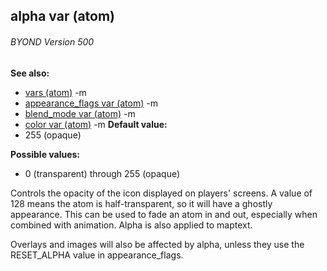 ## alpha var (atom) 
###### BYOND Version 500
**See also:**
*   [vars (atom)](/ref/atom/var.md) -m
*   [appearance_flags var (atom)](/ref/atom/var/appearance_flags.md) -m
*   [blend_mode var (atom)](/ref/atom/var/blend_mode.md) -m
*   [color var (atom)](/ref/atom/var/color.md) -m<!-- -->
**Default value:**
*   255 (opaque)
<!-- -->
**Possible values:**
*   0 (transparent) through 255 (opaque)


Controls the opacity of the icon displayed on players\'
screens. A value of 128 means the atom is half-transparent, so it will
have a ghostly appearance. This can be used to fade an atom in and out,
especially when combined with animation. Alpha is also applied to
maptext. 

Overlays and images will also be affected by alpha,
unless they use the RESET_ALPHA value in appearance_flags.